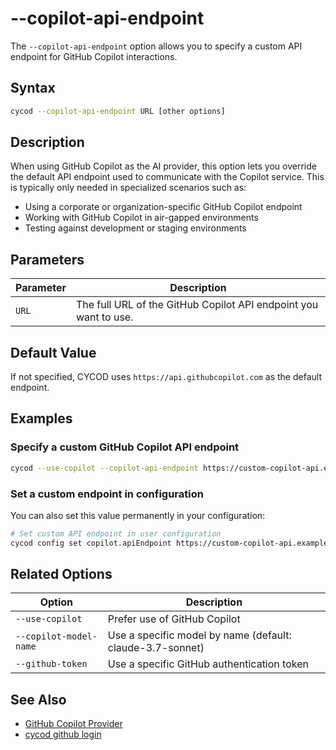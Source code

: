 # --copilot-api-endpoint

The `--copilot-api-endpoint` option allows you to specify a custom API endpoint for GitHub Copilot interactions.

## Syntax

```bash
cycod --copilot-api-endpoint URL [other options]
```

## Description

When using GitHub Copilot as the AI provider, this option lets you override the default API endpoint used to communicate with the Copilot service. This is typically only needed in specialized scenarios such as:

- Using a corporate or organization-specific GitHub Copilot endpoint
- Working with GitHub Copilot in air-gapped environments
- Testing against development or staging environments

## Parameters

| Parameter | Description |
|-----------|-------------|
| `URL`     | The full URL of the GitHub Copilot API endpoint you want to use. |

## Default Value

If not specified, CYCOD uses `https://api.githubcopilot.com` as the default endpoint.

## Examples

### Specify a custom GitHub Copilot API endpoint

```bash
cycod --use-copilot --copilot-api-endpoint https://custom-copilot-api.example.com --question "What is GitHub Copilot?"
```

### Set a custom endpoint in configuration

You can also set this value permanently in your configuration:

```bash
# Set custom API endpoint in user configuration
cycod config set copilot.apiEndpoint https://custom-copilot-api.example.com --user
```

## Related Options

| Option | Description |
|--------|-------------|
| `--use-copilot` | Prefer use of GitHub Copilot |
| `--copilot-model-name` | Use a specific model by name (default: claude-3.7-sonnet) |
| `--github-token` | Use a specific GitHub authentication token |

## See Also

- [GitHub Copilot Provider](../../../providers/github-copilot.md)
- [cycod github login](../github/login.md)